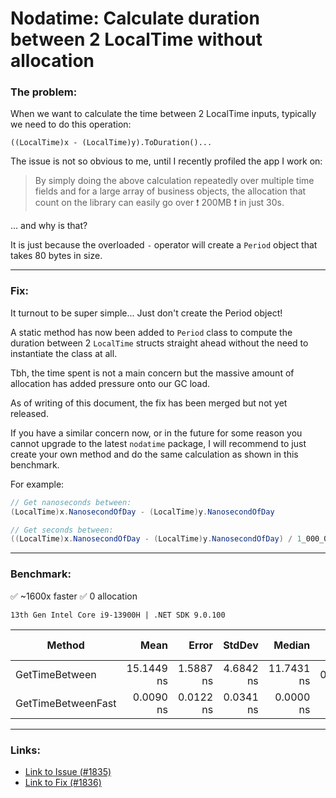 # Nodatime: Calculate duration between 2 LocalTime without allocation

### The problem:
When we want to calculate the time between 2 LocalTime inputs, 
typically we need to do this operation:
```
((LocalTime)x - (LocalTime)y).ToDuration()...
```

The issue is not so obvious to me, until I recently profiled the app I work on:

> By simply doing the above calculation repeatedly over multiple time fields and for a large array of business objects,
the allocation that count on the library can easily go over :exclamation: 200MB :exclamation: in just 30s.

... and why is that?

It is just because the overloaded `-` operator will create a `Period` object that takes 80 bytes in size.

---
### Fix:
It turnout to be super simple... Just don't create the Period object!

A static method has now been added to `Period` class to compute the duration between
2 `LocalTime` structs straight ahead without the need to instantiate the class at all.

Tbh, the time spent is not a main concern but the massive amount of allocation has added pressure onto our GC load.

As of writing of this document, the fix has been merged but not yet released.

If you have a similar concern now, or in the future for some reason you cannot upgrade 
to the latest `nodatime` package,
I will recommend to just create your own method and do the same calculation as shown in this benchmark.

For example:
```csharp
// Get nanoseconds between:
(LocalTime)x.NanosecondOfDay - (LocalTime)y.NanosecondOfDay

// Get seconds between:
((LocalTime)x.NanosecondOfDay - (LocalTime)y.NanosecondOfDay) / 1_000_000_000
```
---
### Benchmark:
:white_check_mark: ~1600x faster 
:white_check_mark: 0 allocation

`13th Gen Intel Core i9-13900H | .NET SDK 9.0.100`

| Method             | Mean       | Error     | StdDev    | Median     | Gen0   | Allocated | Alloc Ratio |
|------------------- |-----------:|----------:|----------:|-----------:|-------:|----------:|------------:|
| GetTimeBetween     | 15.1449 ns | 1.5887 ns | 4.6842 ns | 11.7431 ns | 0.0064 |      80 B |        1.00 |
| GetTimeBetweenFast |  0.0090 ns | 0.0122 ns | 0.0341 ns |  0.0000 ns |      - |         - |        0.00 |


---
### Links:
- [Link to Issue (#1835)](https://github.com/nodatime/nodatime/pull/1835)
- [Link to Fix (#1836)](https://github.com/nodatime/nodatime/pull/1836)